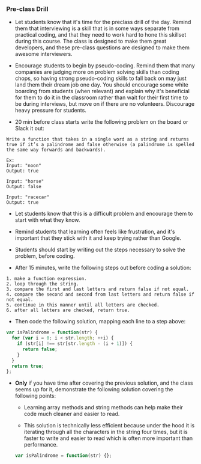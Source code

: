 ### Pre-class Drill

- Let students know that it's time for the preclass drill of the day. Remind them that interviewing is a skill that is in some ways separate from practical coding, and that they need to work hard to hone this skillset during this course. The class is designed to make them great developers, and these pre-class questions are designed to make them awesome interviewers.

- Encourage students to begin by pseudo-coding. Remind them that many companies are judging more on problem solving skills than coding chops, so having strong pseudo-coding skills to fall back on may just land them their dream job one day. You should encourage some white boarding from students (when relevant) and explain why it's beneficial for them to do it in the classroom rather than wait for their first time to be during interviews, but move on if there are no volunteers. Discourage heavy pressure for students.

- 20 min before class starts write the following problem on the board or Slack it out:

```
Write a function that takes in a single word as a string and returns true if it’s a palindrome and false otherwise (a palindrome is spelled the same way forwards and backwards).

Ex:
Input: "noon"
Output: true

Input: "horse"
Output: false

Input: "racecar"
Output: true

```

- Let students know that this is a difficult problem and encourage them to start with what they know.

- Remind students that learning often feels like frustration, and it's important that they stick with it and keep trying rather than Google.

- Students should start by writing out the steps necessary to solve the problem, before coding.

- After 15 minutes, write the following steps out before coding a solution:

```
1. make a function expression.
2. loop through the string.
3. compare the first and last letters and return false if not equal.
4. compare the second and second from last letters and return false if not equal.
5. continue in this manner until all letters are checked.
6. after all letters are checked, return true.
```

- Then code the following solution, mapping each line to a step above:

```js
var isPalindrome = function(str) {
  for (var i = 0; i < str.length; ++i) {
    if (str[i] !== str[str.length - (i + 1)]) {
      return false;
    }
  }
  return true;
};
```

- **Only** if you have time after covering the previous solution, and the class seems up for it, demonstrate the following solution covering the following points:

  - Learning array methods and string methods can help make their code much cleaner and easier to read.

  - This solution is technically less efficient because under the hood it is iterating through all the characters in the string four times, but it is faster to write and easier to read which is often more important than performance.

  ```js
  var isPalindrome = function(str) {};
  ```
